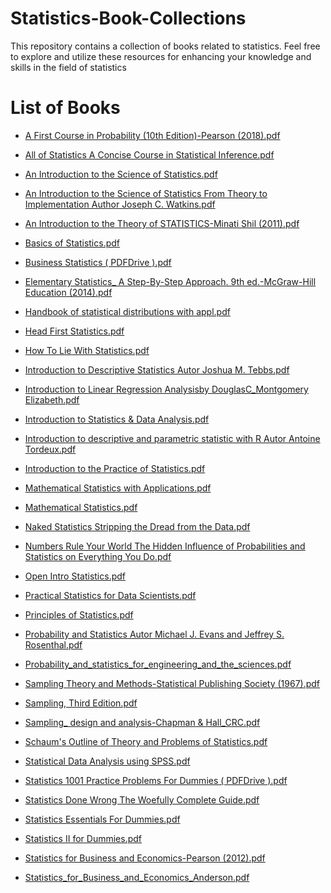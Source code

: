 # Statistics-Book-Collections
This repository contains a collection of books related to statistics.  Feel free to explore and utilize these resources for enhancing your knowledge and skills in the field of statistics

# List of Books

-  [A First Course in Probability (10th Edition)-Pearson (2018).pdf](https://github.com/sawrab02/Statistics-Book-Collections/blob/main/Books/A%20First%20Course%20in%20Probability%20(10th%20Edition)-Pearson%20(2018).pdf)
 
-  [All of Statistics A Concise Course in Statistical Inference.pdf](https://github.com/sawrab02/Statistics-Book-Collections/blob/main/Books/All%20of%20Statistics%20A%20Concise%20Course%20in%20Statistical%20Inference.pdf)

-  [An Introduction to the Science of Statistics.pdf](https://github.com/sawrab02/Statistics-Book-Collections/blob/main/Books/An%20Introduction%20to%20the%20Science%20of%20Statistics.pdf)

-  [An Introduction to the Science of Statistics From Theory to Implementation Author Joseph C. Watkins.pdf](https://github.com/sawrab02/Statistics-Book-Collections/blob/main/Books/An%20Introduction%20to%20the%20Science%20of%20StatisticsFrom%20Theory%20to%20Implementation%20Author%20Joseph%20C.%20Watkins.pdf)

-  [An Introduction to the Theory of STATISTICS-Minati Shil (2011).pdf](https://github.com/sawrab02/Statistics-Book-Collections/blob/main/Books/An%20Introduction%20to%20the%20Theory%20of%20STATISTICS-Minati%20Shil%20(2011).pdf)

-  [Basics of Statistics.pdf](https://github.com/sawrab02/Statistics-Book-Collections/blob/main/Books/Basics%20of%20Statistics.pdf)

-  [Business Statistics ( PDFDrive ).pdf](https://github.com/sawrab02/Statistics-Book-Collections/blob/main/Books/Business%20Statistics%20(%20PDFDrive%20).pdf)

-  [Elementary Statistics_ A Step-By-Step Approach. 9th ed.-McGraw-Hill Education (2014).pdf](https://github.com/sawrab02/Statistics-Book-Collections/blob/main/Books/Elementary%20Statistics_%20A%20Step-By-Step%20Approach.%209th%20ed.-McGraw-Hill%20Education%20(2014).pdf)

-  [Handbook of statistical distributions with appl.pdf](https://github.com/sawrab02/Statistics-Book-Collections/blob/main/Books/Handbook%20of%20statistical%20distributions%20with%20appl.pdf)

-  [Head First Statistics.pdf](https://github.com/sawrab02/Statistics-Book-Collections/blob/main/Books/Head%20First%20Statistics.pdf)

-  [How To Lie With Statistics.pdf](https://github.com/sawrab02/Statistics-Book-Collections/blob/main/Books/How%20To%20Lie%20With%20Statistics.pdf)

-  [Introduction to Descriptive Statistics Autor Joshua M. Tebbs.pdf](https://github.com/sawrab02/Statistics-Book-Collections/blob/main/Books/Introduction%20to%20Descriptive%20Statistics%20Autor%20Joshua%20M.%20Tebbs.pdf)

-  [Introduction to Linear Regression Analysisby DouglasC_Montgomery Elizabeth.pdf](https://github.com/sawrab02/Statistics-Book-Collections/blob/main/Books/Introduction%20to%20Linear%20Regression%20Analysisby%20DouglasC_Montgomery%20Elizabeth.pdf)

-  [Introduction to Statistics & Data Analysis.pdf](https://github.com/sawrab02/Statistics-Book-Collections/blob/main/Books/Introduction%20to%20Statistics%20%26%20Data%20Analysis.pdf)

-  [Introduction to descriptive and parametric statistic with R Autor Antoine Tordeux.pdf](https://github.com/sawrab02/Statistics-Book-Collections/blob/main/Books/Introduction%20to%20descriptive%20and%20parametric%20statistic%20with%20R%20Autor%20Antoine%20Tordeux.pdf)

-  [Introduction to the Practice of Statistics.pdf](https://github.com/sawrab02/Statistics-Book-Collections/blob/main/Books/Introduction%20to%20the%20Practice%20of%20Statistics.pdf)

-  [Mathematical Statistics with Applications.pdf](https://github.com/sawrab02/Statistics-Book-Collections/blob/main/Books/Mathematical%20Statistics%20with%20Applications.pdf)

-  [Mathematical Statistics.pdf](https://github.com/sawrab02/Statistics-Book-Collections/blob/main/Books/Mathematical%20Statistics.pdf)

-  [Naked Statistics Stripping the Dread from the Data.pdf](https://github.com/sawrab02/Statistics-Book-Collections/blob/main/Books/Naked%20Statistics%20Stripping%20the%20Dread%20from%20the%20Data.pdf)

-  [Numbers Rule Your World The Hidden Influence of Probabilities and Statistics on Everything You Do.pdf](https://github.com/sawrab02/Statistics-Book-Collections/blob/main/Books/Numbers%20Rule%20Your%20World%20The%20Hidden%20Influence%20of%20Probabilities%20and%20Statistics%20on%20Everything%20You%20Do.pdf)

-  [Open Intro Statistics.pdf](https://github.com/sawrab02/Statistics-Book-Collections/blob/main/Books/Open%20Intro%20Statistics.pdf)

-  [Practical Statistics for Data Scientists.pdf](https://github.com/sawrab02/Statistics-Book-Collections/blob/main/Books/Practical%20Statistics%20for%20Data%20Scientists.pdf)

-  [Principles of Statistics.pdf](https://github.com/sawrab02/Statistics-Book-Collections/blob/main/Books/Principles%20of%20Statistics.pdf)

-  [Probability and Statistics Autor Michael J. Evans and Jeffrey S. Rosenthal.pdf](https://github.com/sawrab02/Statistics-Book-Collections/blob/main/Books/Probability%20and%20Statistics%20Autor%20Michael%20J.%20Evans%20and%20Jeffrey%20S.%20Rosenthal.pdf)

-  [Probability_and_statistics_for_engineering_and_the_sciences.pdf](https://github.com/sawrab02/Statistics-Book-Collections/blob/main/Books/Probability_and_statistics_for_engineering_and_the_sciences.pdf)

-  [Sampling Theory and Methods-Statistical Publishing Society (1967).pdf](https://github.com/sawrab02/Statistics-Book-Collections/blob/main/Books/Sampling%20Theory%20and%20Methods-Statistical%20Publishing%20Society%20(1967).pdf)

-  [Sampling, Third Edition.pdf](https://github.com/sawrab02/Statistics-Book-Collections/blob/main/Books/Sampling%2C%20Third%20Edition.pdf)

-  [Sampling_ design and analysis-Chapman & Hall_CRC.pdf](https://github.com/sawrab02/Statistics-Book-Collections/blob/main/Books/Sampling_%20design%20and%20analysis-Chapman%20%26%20Hall_CRC.pdf)

-  [Schaum's Outline of Theory and Problems of Statistics.pdf](https://github.com/sawrab02/Statistics-Book-Collections/blob/main/Books/Schaum's%20Outline%20of%20Theory%20and%20Problems%20of%20Statistics.pdf)

-  [Statistical  Data Analysis using SPSS.pdf](https://github.com/sawrab02/Statistics-Book-Collections/blob/main/Books/Statistical%20%20Data%20Analysis%20using%20SPSS.pdf)

-  [Statistics 1001 Practice Problems For Dummies ( PDFDrive ).pdf](https://github.com/sawrab02/Statistics-Book-Collections/blob/main/Books/Statistics%201001%20Practice%20Problems%20For%20Dummies%20(%20PDFDrive%20).pdf)

-  [Statistics Done Wrong The Woefully Complete Guide.pdf](https://github.com/sawrab02/Statistics-Book-Collections/blob/main/Books/Statistics%20Done%20Wrong%20The%20Woefully%20Complete%20Guide.pdf)

-  [Statistics Essentials For Dummies.pdf](https://github.com/sawrab02/Statistics-Book-Collections/blob/main/Books/Statistics%20Essentials%20For%20Dummies.pdf)

-  [Statistics II for Dummies.pdf](https://github.com/sawrab02/Statistics-Book-Collections/blob/main/Books/Statistics%20II%20for%20Dummies.pdf)

-  [Statistics for Business and Economics-Pearson (2012).pdf](https://github.com/sawrab02/Statistics-Book-Collections/blob/main/Books/Statistics%20for%20Business%20and%20Economics-Pearson%20(2012).pdf)

-  [Statistics_for_Business_and_Economics_Anderson.pdf](https://github.com/sawrab02/Statistics-Book-Collections/blob/main/Books/Statistics_for_Business_and_Economics_Anderson.pdf)
